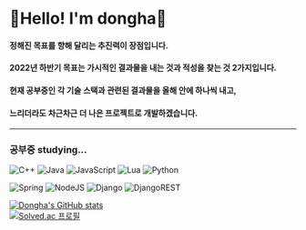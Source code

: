 # 🙋Hello! I'm dongha🙋
#### 정해진 목표를 향해 달리는 추진력이 장점입니다.
#### 2022년 하반기 목표는 가시적인 결과물을 내는 것과 적성을 찾는 것 2가지입니다.
#### 현재 공부중인 각 기술 스택과 관련된 결과물을 올해 안에 하나씩 내고, 
#### 느리더라도 차근차근 더 나은 프로젝트로 개발하겠습니다.
---
### 공부중 studying...
![C++](https://img.shields.io/badge/c++-%2300599C.svg?style=for-the-badge&logo=c%2B%2B&logoColor=white)
![Java](https://img.shields.io/badge/java-%23ED8B00.svg?style=for-the-badge&logo=java&logoColor=white)
![JavaScript](https://img.shields.io/badge/javascript-%23323330.svg?style=for-the-badge&logo=javascript&logoColor=%23F7DF1E)
![Lua](https://img.shields.io/badge/lua-%232C2D72.svg?style=for-the-badge&logo=lua&logoColor=white)
![Python](https://img.shields.io/badge/python-3670A0?style=for-the-badge&logo=python&logoColor=ffdd54)      
   
      
![Spring](https://img.shields.io/badge/spring-%236DB33F.svg?style=for-the-badge&logo=spring&logoColor=white)
![NodeJS](https://img.shields.io/badge/node.js-6DA55F?style=for-the-badge&logo=node.js&logoColor=white)
![Django](https://img.shields.io/badge/django-%23092E20.svg?style=for-the-badge&logo=django&logoColor=white)
![DjangoREST](https://img.shields.io/badge/DJANGO-REST-ff1709?style=for-the-badge&logo=django&logoColor=white&color=ff1709&labelColor=gray)   

[![Dongha's GitHub stats](https://github-readme-stats.vercel.app/api?username=kimdw338&&theme=radical)](https://github.com/anuraghazra/github-readme-stats)   
[![Solved.ac
프로필](http://mazassumnida.wtf/api/v2/generate_badge?boj=dongha0940)](https://solved.ac/dongha0940)
